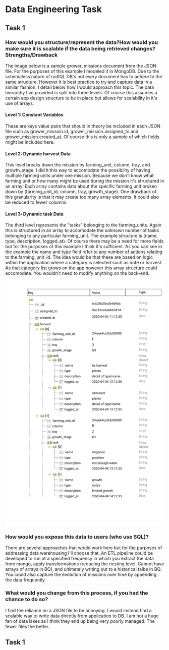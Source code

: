 # Data Engineering Task

## Task 1


### How would you structure/represent the data?How would you make sure it is scalable if the data being retrieved changes?Strengths/Drawback

The image below is a sample grower_missions document from the JSON file. For the purposes of this example I modeled it in MongoDB. Due to the schemaless nature of noSQL DB's not every document has to adhere to the same structure. However it is best practice to try and capture data in a similar fashion. I detail below how I would approach this topic. The data hierarchy I've provided is split into three levels. Of course this assumes a certain app design structure to be in place but allows for scalability in it's use of arrays.

#### Level 1: Constant Variables
These are keys value pairs that should in theory be included in each JSON file such as grower_mission.id, grower_mission.assigned_to and grower_mission.created_at. Of course this is only a sample of which fields might be included here. 


#### Level 2: Dynamic harvest Data
This level breaks down the mission by farming_unit, column, tray, and growth_stage. I did it this way to accomodate the possibility of having multiple farming units under one mission. Because we don't know what farming unit or how many might be used during the mission it's structured in an array. Each array contains data about the specific farming unit broken down by (farming_unit_id, column, tray, growth_stage). One drawback of this granularity is that it may create too many array elements. It could also be reduced to fewer columns.

#### Level 3: Dynamic task Data
The third level represents the "tasks" belonging to the farming_units. Again this is structured in an array to accomodate the unknown number of tasks belonging to any particular farming_unit. The example structure is (name, type, description, logged_at). Of course there may be a need for more fields but for the purposes of this example I think it's sufficient. As you can see in the example the name and type field refer to any number of actions relating to the farming_unit_id. The idea would be that these are based on logic within the application where a category is selected such as note or harvest. As that category list grows on the app however this array structure could accomodate. You wouldn't need to modify anything on the back-end.


![alt_text](/images/Infarm.png)


### How would you expose this data to users (who use SQL)?

There are several approaches that would work here but for the purposes of addressing data warehousing I'll choose that. An ETL pipeline could be developed to run at a specified frequency in which you extract the data from mongo, apply transformations (reducing the nesting level. Cannot have arrays of arrays in BQ), and ultimately writing out to a historical talbe in BQ. You could also capture the evolution of missions over time by appending the data frequently. 

### What would you change from this process, if you had the chance to do so?
I find the reliance on a JSON file to be annoying. I would instead find a scalable way to write data directly from application to DB. I am not a huge fan of data lakes as I think they end up being very poorly managed. The fewer files the better.  




## Task 1

